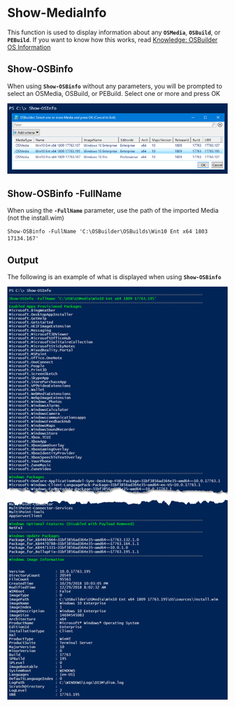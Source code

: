 # Show-MediaInfo

This function is used to display information about any **`OSMedia`**, **`OSBuild`**, or **`PEBuild`**.  If you want to know how this works, read [Knowledge: OSBuilder OS Information](../../knowledge/osbuilder-os-information.md)

## Show-OSBinfo

When using **`Show-OSBinfo`** without any parameters, you will be prompted to select an OSMedia, OSBuild, or PEBuild.  Select one or more and press OK

![](../../../../.gitbook/assets/2018-12-30_22-16-40.png)

## Show-OSBinfo -FullName

When using the **`-FullName`** parameter, use the path of the imported Media \(not the install.wim\)

```text
Show-OSBinfo -FullName 'C:\OSBuilder\OSBuilds\Win10 Ent x64 1803 17134.167'
```

## Output

The following is an example of what is displayed when using **`Show-OSBinfo`**

![](../../../../.gitbook/assets/2018-12-30_22-20-34%20%282%29.png)

